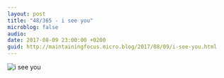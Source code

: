 ```yaml
---
layout: post
title: "48/365 - i see you"
microblog: false
audio: 
date: 2017-08-09 23:00:00 +0200
guid: http://maintainingfocus.micro.blog/2017/08/09/i-see-you.html
---
```

![i see you](https://f000.backblazeb2.com/file/Roel-Share/i-see-you.jpg)
